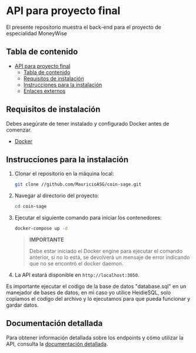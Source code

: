# API para proyecto final
El presente repositorio muestra el back-end para el proyecto de especialidad MoneyWise

## Tabla de contenido

- [API para proyecto final](#api-para-proyecto-final)
  - [Tabla de contenido](#tabla-de-contenido)
  - [Requisitos de instalación](#requisitos-de-instalación)
  - [Instrucciones para la instalación](#instrucciones-para-la-instalación)
  - [Enlaces externos](#enlaces-externos)

## Requisitos de instalación

Debes asegúrate de tener instalado y configurado Docker antes de comenzar.

- [Docker](https://www.docker.com)

## Instrucciones para la instalación

1. Clonar el repositorio en la máquina local:
   
   ```sh
   git clone //github.com/MauricioASG/coin-sage.git
   ```

2. Navegar al directorio del proyecto:
   
   ```sh
   cd coin-sage
   ```

3. Ejecutar el siguiente comando para iniciar los contenedores:

    ```sh
    docker-compose up -d
    ```

    > **IMPORTANTE**
    >
    > Debe estar iniciado el Docker engine para ejecutar el comando anterior,
    > si no lo está, se devolverá un mensaje de error indicando que no se
    > encontró el docker daemon.

4. La API estará disponible en `http://localhost:3050`.

Es importante ejecutar el codigo de la base de datos "database.sql" en un manejador de bases de datos, en mi caso yo utilice HeidieSQL, solo copiamos el codigo del archivo y lo ejecutamos para que pueda funcionar y gardar datos.

## Documentación detallada

Para obtener información detallada sobre los endpoints y cómo utilizar la API,
consulta la [documentación detallada](./docs/README.md).
